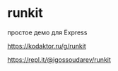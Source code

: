 # runkit
простое демо для Express

https://kodaktor.ru/g/runkit

https://repl.it/@igossoudarev/runkit
